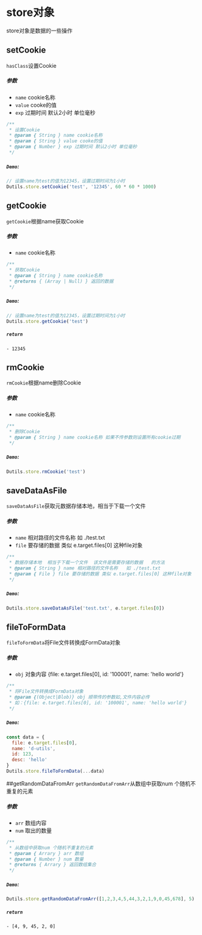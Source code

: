 # store对象
store对象是数据的一些操作

## setCookie
`hasClass`设置Cookie
##### 参数
  - `name` cookie名称
  - `value` cooke的值
  - `exp` 过期时间 默认2小时 单位毫秒
```js
/**
 * 设置Cookie
 * @param { String } name cookie名称
 * @param { String } value cooke的值
 * @param { Number } exp 过期时间 默认2小时 单位毫秒
 */
```
##### `Demo`:
```js
// 设置name为test的值为12345，设置过期时间为1小时
Dutils.store.setCookie('test', '12345', 60 * 60 * 1000)
```

## getCookie
`getCookie`根据name获取Cookie
##### 参数
  - `name` cookie名称
```js
/**
 * 获取Cookie
 * @param { String } name cookie名称
 * @returns { (Array | Null) } 返回的数据
 */
```
##### `Demo`:
```js
// 设置name为test的值为12345，设置过期时间为1小时
Dutils.store.getCookie('test')
```
##### `return`
    - 12345

## rmCookie
`rmCookie`根据name删除Cookie
##### 参数
  - `name` cookie名称
```js
/**
 * 删除Cookie
 * @param { String } name cookie名称 如果不传参数则设置所有cookie过期
 */
```
##### `Demo`:
```js
Dutils.store.rmCookie('test')
```

## saveDataAsFile
`saveDataAsFile`获取元数据存储本地，相当于下载一个文件
##### 参数
  - `name` 相对路径的文件名称   如 ./test.txt
  - `file` 要存储的数据 类似 e.target.files[0] 这种file对象
```js
/**
 * 数据存储本地  相当于下载一个文件  该文件是需要存储的数据   的方法
 * @param { String } name 相对路径的文件名称   如 ./test.txt
 * @param { File } file 要存储的数据 类似 e.target.files[0] 这种file对象
 */
```
##### `Demo`:
```js
Dutils.store.saveDataAsFile('test.txt', e.target.files[0])
```

## fileToFormData
`fileToFormData`将File文件转换成FormData对象
##### 参数
  - `obj` 对象内容 {file: e.target.files[0], id: '100001', name: 'hello world'}
```js
/**
 * 将File文件转换成FormData对象
 * @param {(Object|Blob)} obj 顺带传的参数如,文件内容必传
 * 如：{file: e.target.files[0], id: '100001', name: 'hello world'}
 */
```
##### `Demo`:
```js
const data = {
  file: e.target.files[0],
  name: 'd-utils',
  id: 123,
  desc: 'hello'
}
Dutils.store.fileToFormData(...data)
```

##getRandomDataFromArr
`getRandomDataFromArr`从数组中获取num 个随机不重复的元素
##### 参数
  - `arr` 数组内容
  - `num` 取出的数量
```js
/**
 * 从数组中获取num 个随机不重复的元素
 * @param { Arrary } arr 数组
 * @param { Number } num 数量
 * @returns { Arrary } 返回数组集合
 */
```
##### `Demo`:
```js
Dutils.store.getRandomDataFromArr([1,2,3,4,5,44,3,2,1,9,0,45,678], 5)
```
##### `return`
    - [4, 9, 45, 2, 0]
